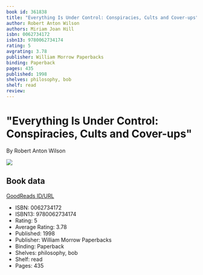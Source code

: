 ```yaml
---
book id: 361838
title: "Everything Is Under Control: Conspiracies, Cults and Cover-ups"
author: Robert Anton Wilson
authors: Miriam Joan Hill
isbn: 0062734172
isbn13: 9780062734174
rating: 5
avgrating: 3.78
publisher: William Morrow Paperbacks
binding: Paperback
pages: 435
published: 1998
shelves: philosophy, bob
shelf: read
review: 
---
```


# "Everything Is Under Control: Conspiracies, Cults and Cover-ups"

By Robert Anton Wilson

![](https://i.gr-assets.com/images/S/compressed.photo.goodreads.com/books/1388900821l/361838.jpg)

## Book data

[GoodReads ID/URL](https://www.goodreads.com/book/show/361838)

- ISBN: 0062734172
- ISBN13: 9780062734174
- Rating: 5
- Average Rating: 3.78
- Published: 1998
- Publisher: William Morrow Paperbacks
- Binding: Paperback
- Shelves: philosophy, bob
- Shelf: read
- Pages: 435

